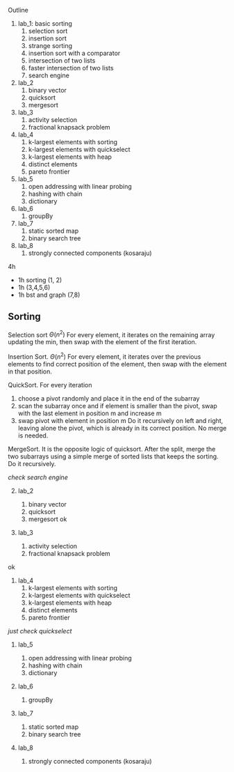 Outline
1. lab_1: basic sorting
	1. selection sort
	2. insertion sort
	3. strange sorting
	4. insertion sort with a comparator
	5. intersection of two lists
	6. faster intersection of two lists
	7. search engine
2. lab_2
	1. binary vector
	2. quicksort
	3. mergesort
3. lab_3
	1. activity selection
	2. fractional knapsack problem
4. lab_4
	1. k-largest elements with sorting
	2. k-largest elements with quickselect
	3. k-largest elements with heap
	4. distinct elements
	5. pareto frontier
5. lab_5
	1. open addressing with linear probing
	2. hashing with chain
	3. dictionary
6. lab_6
	1. groupBy
7. lab_7
	1. static sorted map
	2. binary search tree
8. lab_8
	1. strongly connected components (kosaraju)

4h
- 1h sorting (1, 2)
- 1h (3,4,5,6)
- 1h bst and graph (7,8)

## Sorting

Selection sort $\Theta(n^2)$
For every element, it iterates on the remaining array updating the min, then swap with the element of the first iteration.

Insertion Sort. $\Theta(n^2)$
For every element, it iterates over the previous elements to find correct position of the element, then swap with the element in that position.

QuickSort.
For every iteration
1. choose a pivot randomly and place it in the end of the subarray
2. scan the subarray once and if element is smaller than the pivot, swap with the last element in position m and increase m
3. swap pivot with element in position m
Do it recursively on left and right, leaving alone the pivot, which is already in its correct position. No merge is needed.

MergeSort.
It is the opposite logic of quicksort.
After the split, merge the two subarrays using a simple merge of sorted lists that keeps the sorting.
Do it recursively.


*check search engine*



2. lab_2
	1. binary vector
	2. quicksort
	3. mergesort
ok


1. lab_3
	1. activity selection
	2. fractional knapsack problem

ok

1. lab_4
	1. k-largest elements with sorting
	2. k-largest elements with quickselect
	3. k-largest elements with heap
	4. distinct elements
	5. pareto frontier

*just check quickselect*

1. lab_5
	1. open addressing with linear probing
	2. hashing with chain
	3. dictionary



1. lab_6
	1. groupBy


1. lab_7
	1. static sorted map
	2. binary search tree


1. lab_8
	1. strongly connected components (kosaraju)


